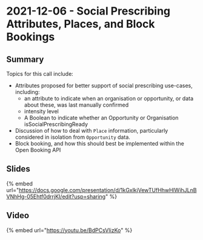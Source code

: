 # 2021-12-06 - Social Prescribing Attributes, Places, and Block Bookings

## Summary

Topics for this call include:

* Attributes proposed for better support of social prescribing use-cases, including:
  * &#x20;an attribute to indicate when an organisation or opportunity, or data about these, was last manually confirmed
  * intensity level
  * A Boolean to indicate whether an Opportunity or Organisation isSocialPrescribingReady
* Discussion of how to deal with `Place` information, particularly considered in isolation from `Opportunity` data.
* Block booking, and how this should best be implemented within the Open Booking API

## Slides

{% embed url="https://docs.google.com/presentation/d/1kGxlkjVewTUfHhwHlWihJLnBVNhHg-05Ehtf0drrjKI/edit?usp=sharing" %}

## Video

{% embed url="https://youtu.be/BdPCsVIizKo" %}
